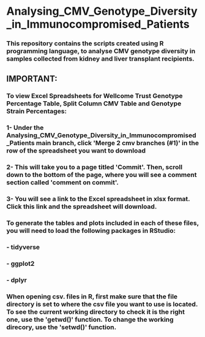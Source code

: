 # Analysing_CMV_Genotype_Diversity_in_Immunocompromised_Patients
### This repository contains the scripts created using R programming language, to analyse CMV genotype diversity in samples collected from kidney and liver transplant recipients. 
## IMPORTANT:
### To view Excel Spreadsheets for Wellcome Trust Genotype Percentage Table, Split Column CMV Table and Genotype Strain Percentages:
### 1- Under the Analysing_CMV_Genotype_Diversity_in_Immunocompromised_Patients main branch, click 'Merge 2 cmv branches (#1)' in the row of the spreadsheet you want to download
### 2- This will take you to a page titled 'Commit'. Then, scroll down to the bottom of the page, where you will see a comment section called 'comment on commit'. 
### 3- You will see a link to the Excel spreadsheet in xlsx format. Click this link and the spreadsheet will download. 

### To generate the tables and plots included in each of these files, you will need to load the following packages in RStudio:
### - tidyverse
### - ggplot2
### - dplyr
### When opening csv. files in R, first make sure that the file directory is set to where the csv file you want to use is located. To see the current working directory to check it is the right one, use the 'getwd()' function. To change the working direcory, use the 'setwd()' function. 
